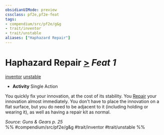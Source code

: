 ```yaml
---
obsidianUIMode: preview
cssclass: pf2e,pf2e-feat
tags:
- compendium/src/pf2e/g&g
- trait/inventor
- trait/unstable
aliases: ["Haphazard Repair"]
---
```

# Haphazard Repair  [>](../../Rules/core-rulebook/chapter-9-playing-the-game.md#Actions "Single Action") *Feat 1*  
[inventor](../../Rules/traits/inventor-g-g.md)  [unstable](../../Rules/traits/unstable-g-g.md)  

- **Activity** Single Action

You quickly fix your innovation, at the cost of its stability. You [Repair](../../Rules/actions/repair.md) your innovation almost immediately. You don't have to place the innovation on a flat surface, but you do need to be adjacent to it (including holding or wearing it), as well as having a repair kit as normal.

*Source: Guns & Gears p. 25*  
%% #compendium/src/pf2e/g&g #trait/inventor #trait/unstable %%